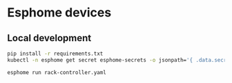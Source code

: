 # Esphome devices

## Local development

```bash
pip install -r requirements.txt
kubectl -n esphome get secret esphome-secrets -o jsonpath='{ .data.secrets\.yaml }' | base64 -d > secrets.yaml

esphome run rack-controller.yaml
```
